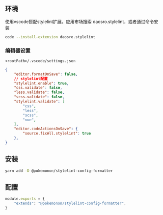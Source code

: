 ## 环境
使用vscode搭配stylelint扩展。应用市场搜索 daosro.stylelint，或者通过命令安装
```sh
code --install-extension daosro.stylelint
```

### 编辑器设置

`<rootPath>/.vscode/settings.json`

```json
{
    "editor.formatOnSave": false,
    // stylelint配置
    "stylelint.enable": true,
    "css.validate": false,
    "less.validate": false,
    "scss.validate": false,
    "stylelint.validate": [
        "css",
        "less",
        "scss",
        "vue",
    ],
    "editor.codeActionsOnSave": {
        "source.fixAll.stylelint": true
    },
}
```

## 安装
```sh
yarn add -D @pokemonon/stylelint-config-formatter
```

## 配置
```js
module.exports = {
    "extends": "@pokemonon/stylelint-config-formatter",
}
```